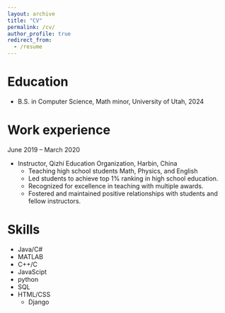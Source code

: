 ```yaml
---
layout: archive
title: "CV"
permalink: /cv/
author_profile: true
redirect_from:
  - /resume
---
```


<!-- {% include base_path %} -->

Education
======
* B.S. in Computer Science, Math minor, University of Utah, 2024

Work experience
======
June 2019 – March 2020
* Instructor, Qizhi Education Organization, Harbin, China
  * Teaching high school students Math, Physics, and English
  * Led students to achieve top 1% ranking in high school education.
  * Recognized for excellence in teaching with multiple awards.
  * Fostered and maintained positive relationships with students and fellow instructors.

  
Skills
======
* Java/C#
* MATLAB
* C++/C
* JavaScipt
* python
* SQL
* HTML/CSS
  * Django




<!-- Publications
======
  <ul>{% for post in site.publications %}
    {% include archive-single-cv.html %}
  {% endfor %}</ul>
  
Talks
======
  <ul>{% for post in site.talks %}
    {% include archive-single-talk-cv.html %}
  {% endfor %}</ul>
  
Teaching
======
  <ul>{% for post in site.teaching %}
    {% include archive-single-cv.html %}
  {% endfor %}</ul>
  
Service and leadership
======
* Currently signed in to 43 different slack teams -->
